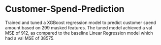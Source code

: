 # Customer-Spend-Prediction
Trained and tuned a XGBoost regression model to predict customer spend amount based on 299 masked features. The tuned model achieved a val MSE of 912, as compared to the baseline Linear Regression model which had a val MSE of 38575.
